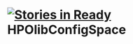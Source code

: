 [![Stories in Ready](https://badge.waffle.io/automl/HPOlibConfigSpace.png?label=ready&title=Ready)](https://waffle.io/automl/HPOlibConfigSpace)
HPOlibConfigSpace
=================
